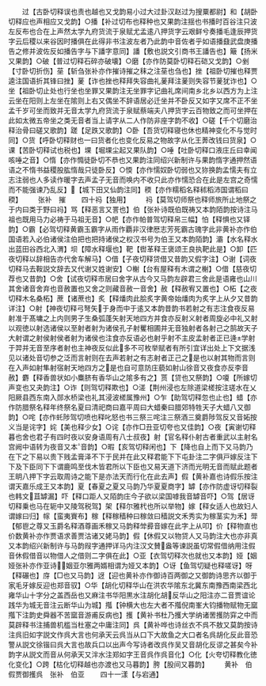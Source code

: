 <!-- { "loadSidebar": true } -->
　　过【古卧切释误也责也越也又戈韵易小过大过卦汉赵过为搜粟都尉】和【胡卧切释应也声相应又戈韵】○播【补过切布也释种也又果韵注揺也书播时百谷注只波左反布也合在上声然太学九府货流于泉赋尤孟逺八押货字云艰鲜兮奏播毛逢辰押货字云后稷以来谷因时播俱在此得非书注波左者乃此韵中音佐者乎如语播鼗武盘庚播告之修并波佐反如播告字与下譒字意同】譒【敷也説文引商书王譒告也】簸【扬米又果韵】○破【普过切释石碎亦破壊】○磨【亦作防莫卧切释石硙又戈韵】○剉【寸卧切折伤】莝【斩刍张补亦作摧诗摧之秣之注莝也刍也】挫【祖卧切摧也释贾逵注国语折其锋曰挫】蓌【诈也挫也释拜失容曲礼蓌拜注蓌则失容节蓌犹诈也】○坐【祖卧切止处也行坐也坐罪又果韵注无坐罪字记曲礼席间南乡北乡以西方为上注云坐在阳则上左坐在隂则上右又偶坐不辞语居必迁坐并不卧反又如字又席不正不坐孟千岁可坐而致并无音太学九府货流于泉赋蔡端夫八押货字云百物致之而可坐押在此如太微五帝坐之类无音者当上请字从二人作防非座字韵不收】○磋【千个切磨治释治骨曰磋又歌韵】蹉【足跌又歌韵】○卧【吾货切释寝也休也精神变化不与觉时同】○货【呼卧切释财也一曰货者化也变化反易之物故字从化王莾改钱曰货泉】○课【苦卧切释试也税也】堁【堀堁尘起又果队韵】○唾【吐卧切释口液庄丘曰幸闻咳唾之音】○惰【亦作憜徒卧切不恭也又果韵注同绍兴新制许与果韵惰字通押然语语之不惰书益稷股肱惰哉只徒卧反】○愞【亦作懦奴卧切弱也又狝换韵孟懦夫有立志注弱也人多读作暖字去声孟子无音而唤内不收只此亦作懦恐合在此是左宫之奇懦而不能强谏乃乱反】【城下田又仙韵注同】稬【亦作糯稻名释秫稻沛国谓稻曰稬】
　　张补　摧
　　四十祃【独用】
　　祃【莫驾切师祭也释师旅所止地祭之于内曰类于野曰祃】骂【释恶言又詈也】伯【张补诗既伯既祷又本韵陌韵按诗注马祖也既用马力必祷于马祖无音】○帊【亦作帕普驾切释帛三幅】怕【释惧也又铎韵】○霸【必驾切释黄霸玉霸字从雨作覇非汉律厯志芳死霸古瑰字此非黄补亦作伯国语若入必伯诸侯注伯把也把持诸侯之权汉书号为伯王又本韵陌韵】灞【水名释水出蓝田谷西北入渭】坝【障水释堰也】靶【辔革释王褒颂王良执靶此是】○卸【匹夜切释以辞相告亦代舍车解马】○借【子夜切释贷借又昔韵又假字注】○谢【词夜切释马去鞍説文辞去又代谢又姓谢安】○榭【台有屋释有木谓之榭】○借【慈夜切荐也又昔韵】○舍【试夜切释市居曰舍字从古今又马韵左辟君三舍此是语雍也山川其舍诸音舍弃也音赦置也又舍之则藏音赦一音舍】赦【释赦宥又置也】○柘【之夜切释木名桑柘】蔗【诸蔗也】炙【释燔肉此脍炙字黄帝始燔肉为炙字上从夕又昔韵详注】○射【神夜切释弓弩矢于身而中于逺又本韵昔韵书若射之有志注食夜反易射准于髙墉之上内则男子生桑弧蓬矢射天地四方并食亦反射义射者周旋必中礼又射以观徳以射选诸侯以至射者射为诸侯孔子射矍相圃并无音独射者各射己之鹄故天子大射谓之射侯射侯者射为诸侯也注食亦反语必也射乎射不主皮孟射者正已逄学射于羿并无音至序者射也主神夜反似此多不可枚举赋者有所引宜详出处上下文据浅见以诸处音切参之泛而言射则在去声若射之有志射者正己之是也以射其物而言则在入声如射隼射宿射天地四方之是也自可意防庄藐如射山徐音又夜食亦反李音赦】麝【释香兽状如小麋脐有香华山之隂多有之】贳【贷也又祭韵】○嗄【所嫁切声变也又夬韵注】○诈【则驾切释欺也】○溠【荆州浸也左除道梁槎按注瑳水在乂阳厥县西东南入郧水桥梁也礼其浸波槎属豫州】○乍【助驾切释忽也止也】蜡【亦作防腊祭名释年终祭名夏曰清祀商曰嘉平周曰大蜡秦曰腊郊特牲天子大蜡八又御韵】○咤【亦作虴陟驾切喷也释叱怒也书三祭三咤注三祭酒三奠爵陟驾反又音妬按义当是诧字】姹【美也释少女】○诧【亦作□丑亚切夸也又佳韵】○夜【寅谢切释暮也舍也君子有四时夜以安身语周有八士叔夜】射【官名释仆射古者重武以主射名宫阙中语转为夜音又本音韵】○暇【亥驾切释闲也】下【降也自上而下又马韵乃在下之下易以贵下贱孟膏泽不下于民并在此又释君能下下屯卦注二字俱戸嫁反注下下及下臣同下下谓鹿鸣至伐木皆君所以下臣也又易天道下济而光明无音而赋此题者王眀八押下字云取周诗之能下是亦法天而行化在此去声】假【黄补嘉也诗假乐按注谓天嘉乐成王又本韵】夏【春夏之夏又马韵乃华夏夏商字】罅【亦作防虚讶切释裂也韩文苴罅漏】吓【释口距人又陌韵庄今子欲以梁国嘑我音罅音吓】○驾【居讶切释乗也马在轭中又陵驾税驾】架【释尔雅杙也所以举物】嫁【释女适人也故妇人谓嫁曰归】幏【蛮夷賨布】稼【释稼穑种曰稼敛曰穑説文禾秀实为稼茎实为禾】斝【郁鬯之尊又玉爵名释酒尊画禾稼又马韵释斚彛音嫁在此字上从叩】价【释物直也价数黄补亦作贾语求善贾沽诸又姥马韵】假【休假又以物贷人又马韵注大也亦非真又本韵绍兴新制许与马韵叚字通押详马内注汉文賛盎等谏説虽切常假借纳用注假音休假借音以物借人之借则二字俱在此】○亚【衣驾切释次也就也又本韵】娅【姻娅张补亦作亚诗姻亚尔雅两婿相谓为娅又本韵】○讶【鱼驾切疑也释嗟讶】呀【释碾也】庌【□也又马韵】迓【迎也黄补亦作御诗百两御之又御韵诗思齐以御于家毛牙嫁反迎也郑音驭】○华【胡化切释华山在洪农华隂东北冀东南豫西南梁西北雍华山十字分之盖西岳也又麻注书华阳黒水注胡化胡反华山之阳注亦二音贾谊论践华为城无音注云断华山为城】摦【钟横大也左大者不摦倪南峯大钧播物赋物无窳摦下注韵史舜器不苦窳音游甫反病也】擭【黄补书杜乃擭大学纳诸罟擭防穽之中而莫辟释书注捕兽机槛当杜塞之中庸注同】呉【黄补哗也诗丝衣不呉不敖又莫韵按诗注呉旧如字説文作呉大言也何承天云呉当从口下大故鱼之大口者名呉胡化反此音恐警从説文徐锴曰呉大言也故兵口以出声今写诗者改呉作吴又音胡化反谬之甚矣今补韵字从説文而音从何承天又泮水注郑如字王音呉作呉音化】○化【火夸切释教化徳化变化】○跨【枯化切释越也亦渡也又马暮韵】胯【股间又暮韵】
　　黄补　伯假贾御擭呉　张补　伯亚
　　四十一漾【与宕通】
